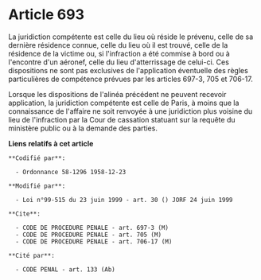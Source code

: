 # Article 693

La juridiction compétente est celle du lieu où réside le prévenu, celle de sa dernière résidence connue, celle du lieu où il
est trouvé, celle de la résidence de la victime ou, si l'infraction a été commise à bord ou à l'encontre d'un aéronef, celle
du lieu d'atterrissage de celui-ci. Ces dispositions ne sont pas exclusives de l'application éventuelle des règles
particulières de compétence prévues par les articles 697-3, 705 et 706-17.

Lorsque les dispositions de l'alinéa précédent ne peuvent recevoir application, la juridiction compétente est celle de Paris,
à moins que la connaissance de l'affaire ne soit renvoyée à une juridiction plus voisine du lieu de l'infraction par la Cour
de cassation statuant sur la requête du ministère public ou à la demande des parties.

**Liens relatifs à cet article**

	**Codifié par**:

	  - Ordonnance 58-1296 1958-12-23

	**Modifié par**:

	  - Loi n°99-515 du 23 juin 1999 - art. 30 () JORF 24 juin 1999

	**Cite**:

	  - CODE DE PROCEDURE PENALE - art. 697-3 (M)
	  - CODE DE PROCEDURE PENALE - art. 705 (M)
	  - CODE DE PROCEDURE PENALE - art. 706-17 (M)

	**Cité par**:

	  - CODE PENAL - art. 133 (Ab)
